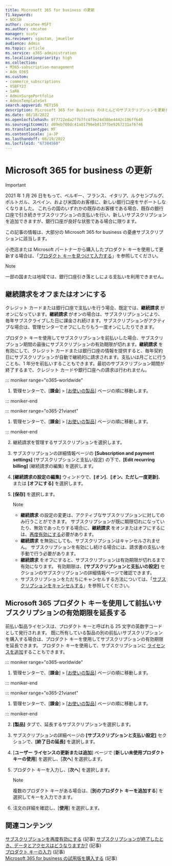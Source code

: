```yaml
---
title: Microsoft 365 for business の更新
f1.keywords:
- NOCSH
author: cmcatee-MSFT
ms.author: cmcatee
manager: scotv
ms.reviewer: sgautam, jmueller
audience: Admin
ms.topic: article
ms.service: o365-administration
ms.localizationpriority: high
ms.collection:
- M365-subscription-management
- Adm_O365
ms.custom:
- commerce_subscriptions
- VSBFY23
- SaRA
- AdminSurgePortfolio
- AdminTemplateSet
search.appverid: MET150
description: Microsoft 365 for Business のほとんどのサブスクリプションを更新し、継続請求をオンまたはオフにする方法について説明します。
ms.date: 08/18/2022
ms.openlocfilehash: 0f7722eda2f7b7fc4f9e24d30be4442c106ff640
ms.sourcegitcommit: d09eb780dc41a01796eb8137fbe9267231af6746
ms.translationtype: MT
ms.contentlocale: ja-JP
ms.lasthandoff: 08/19/2022
ms.locfileid: "67384560"
---
```

# <a name="renew-microsoft-365-for-business"></a>Microsoft 365 for business の更新

> [!IMPORTANT]
> 2021 年 1 月 26 日をもって、ベルギー、フランス、イタリア、ルクセンブルグ、ポルトガル、スペイン、および米国のお客様に、新しい銀行口座をサポートしなくなりました。 これらの国のいずれかの既存のお客様である場合、既存の銀行口座で引き続きサブスクリプションの支払いを行い、新しいサブスクリプションを追加できますが、銀行口座が良好な状態である場合に限ります。

この記事の情報は、大部分の Microsoft 365 for business の憂慮サブスクリプションに該当します。
  
小売店または Microsoft パートナーから購入したプロダクト キーを使用して更新する場合は、「[プロダクト キーを見つけて入力する](../enter-your-product-key.md)」を参照してください。

> [!NOTE]
> 一部の国または地域では、銀行口座引き落としによる支払いを利用できません。
  
## <a name="turn-recurring-billing-off-or-on"></a>継続請求をオフまたはオンにする

クレジット カードまたは銀行口座で支払いを行う場合、既定では、**継続請求** がオンになっています。**継続請求** がオンの場合は、サブスクリプションにより、毎年サブスクライブした日に課金され続けます。サブスクリプションがアクティブな場合は、管理センターでオフにしたりもう一度オンにしたりできます。
  
プロダクト キーを使用してサブスクリプションを前払いした場合、サブスクリプション期間の最後にサブスクリプションの有効期限が切れます。**継続請求** を有効にして、クレジット カードまたは銀行口座の情報を提供すると、毎年契約日にサブスクリプションが自動で継続的に請求されます。支払いは月ごとに行うことも、1 年分を前払いすることもできます。最初のサブスクリプション期間が終了するまで、クレジット カードや銀行口座への請求は行われません。

::: moniker range="o365-worldwide"

1. 管理センターで、[**課金**] \> [<a href="https://go.microsoft.com/fwlink/p/?linkid=842054" target="_blank">お使いの製品</a>] ページの順に移動します。

::: moniker-end

::: moniker range="o365-21vianet"

1. 管理センターで、[**課金**] \> [<a href="https://go.microsoft.com/fwlink/p/?linkid=850626" target="_blank">お使いの製品</a>] ページの順に移動します。

::: moniker-end

2. 継続請求を管理するサブスクリプションを選択します。

3. サブスクリプションの詳細情報ページの **[Subscription and payment settings]** (サブスクリプションと支払い設定) の下で、**[Edit recurring billing]** (継続請求の編集) を選択します。

4. **[継続請求の設定の編集]** ウィンドウで、**[オン]**、**[オン、ただし一度更新]**、または **[オフにする]** を選択します。

5. **[保存]** を選択します。

    > [!NOTE]
    >
    > - **継続請求** の設定の変更は、アクティブなサブスクリプションに対してのみ行うことができます。 サブスクリプションが既に期限切れになっていたり、無効であったりする場合に、**継続請求** をオンまたはオフにするには、[再度有効にする](reactivate-your-subscription.md)必要があります。
    > - **継続請求** を無効にしても、サブスクリプションはキャンセルされません。 サブスクリプションを有効にし続ける場合には、請求書の支払いを手動で行う必要があります。
    > - **継続請求** をオフにすると、サブスクリプションは有効期限が切れるまで有効になります。 有効期限は、**[サブスクリプションと支払いの設定]** セクションのサブスクリプションの詳細情報ページで確認できます。
    > - サブスクリプションをただちにキャンセルする方法については、「[サブスクリプションをキャンセルする](cancel-your-subscription.md)」を参照してください。

## <a name="extend-the-expiration-date-of-your-prepaid-subscription-by-using-a-microsoft-365-product-key"></a>Microsoft 365 プロダクト キーを使用して前払いサブスクリプションの有効期限を延長する

前払い製品ライセンスは、プロダクト キーと呼ばれる 25 文字の英数字コードとして発行されます。 既に所有している製品の別の前払いサブスクリプションを購入する場合は、プロダクト キーを使用してサブスクリプションの有効期限を延長できます。 プロダクト キーを使用して、サブスクリプションに [ライセンスを追加](../licenses/buy-licenses.md#add-licenses-to-a-prepaid-subscription-by-using-a-microsoft-365-product-key)することもできます。

::: moniker range="o365-worldwide"

1. 管理センターで、[**課金**] \> [<a href="https://go.microsoft.com/fwlink/p/?linkid=842054" target="_blank">お使いの製品</a>] ページの順に移動します。

::: moniker-end

::: moniker range="o365-21vianet"

1. 管理センターで、[**課金**] \> [<a href="https://go.microsoft.com/fwlink/p/?linkid=850626" target="_blank">お使いの製品</a>] ページの順に移動します。

::: moniker-end

2. **[製品]** タブで、延長するサブスクリプションを選択します。

3. サブスクリプションの詳細ページの **[サブスクリプションと支払い設定]** セクションで、**[終了日の延長]** を選択します。

4. [**ユーザー ライセンスの更新または追加**] ページで [**新しい未使用プロダクト キーの使用**] を選択し、[**次へ**] を選択します。

5. プロダクト キーを入力し、[**次へ**] を選択します。
    > [!NOTE]
    > 複数のプロダクト キーがある場合は、[**別のプロダクト キーを追加する**] を選択してキーを入力できます。

6. 注文の詳細を確認し、[**使用**] を選択します。

## <a name="related-content"></a>関連コンテンツ

[サブスクリプションを再度有効にする](reactivate-your-subscription.md) (記事)
[サブスクリプションが終了したとき、データとアクセスはどうなりますか?](what-if-my-subscription-expires.md) (記事)\
[プロダクト キーの入力](../enter-your-product-key.md) (記事)\
[Microsoft 365 for business の試用版を購入する](../try-or-buy-microsoft-365.md) (記事)
